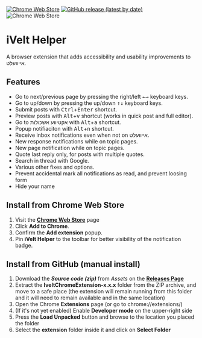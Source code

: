 [![Chrome Web Store](https://img.shields.io/chrome-web-store/v/ahidenbhdkloaingggdcijofobjboopi?label=Chrome%20Web%20Store%20Version&style=flat-square&color=66bb6a)](https://chromewebstore.google.com/detail/ivelt-helper-v2/ahidenbhdkloaingggdcijofobjboopi)
[![GitHub release (latest by date)](https://img.shields.io/github/v/release/mordechairoth/IveltChromeExtension?label=GitHub%20Release%20Version&style=flat-square&color=42a5f5)](https://github.com/chucem/IveltChromeExtension/releases/latest/) 
![Chrome Web Store](https://img.shields.io/chrome-web-store/users/ahidenbhdkloaingggdcijofobjboopi?label=Users&style=flat-square&color=9575cd)

# iVelt Helper
A browser extension that adds accessibility and usability improvements to אייוועלט.

## Features
* Go to next/previous page by pressing the right/left <kbd>←</kbd><kbd>→</kbd> keyboard keys.
* Go to up/down by pressing the up/down <kbd>↑</kbd><kbd>↓</kbd> keyboard keys.
* Submit posts with <kbd>Ctrl</kbd>+<kbd>Enter</kbd> shortcut.
* Preview posts with <kbd>Alt</kbd>+<kbd>v</kbd> shortcut (works in quick post and full editor).
* Go to אקטיווע אשכולות with <kbd>Alt</kbd>+<kbd>a</kbd> shortcut.
* Popup notifiaciton with <kbd>Alt</kbd>+<kbd>n</kbd> shortcut.
* Receive inbox notifications even when not on אייוועלט. 
* New response notifications while on topic pages.
* New page notification while on topic pages.
* Quote last reply only, for posts with multiple quotes.
* Search in thread with Google.
* Various other fixes and options.
* Prevent accidental mark all notifications as read, and prevent loosing form
* Hide your name 

## Install from Chrome Web Store
1. Visit the **[Chrome Web Store](https://chromewebstore.google.com/detail/ivelt-helper-v2/ahidenbhdkloaingggdcijofobjboopi)** page
2. Click **Add to Chrome**.
3. Confirm the **Add extension** popup.
4. Pin **iVelt Helper** to the toolbar for better visibility of the notification badge.


## Install from GitHub (manual install)
1. Download the **_Source code (zip)_** from _Assets_ on the **[Releases Page](https://github.com/chucem/IveltChromeExtension/releases/latest/)** 
2. Extract the **IveltChromeExtension-x.x.x** folder from the ZIP archive, and move to a safe place (the extension will remain running from this folder and it will need to remain available and in the same location)
3. Open the Chrome **Extensions** page (or go to chrome://extensions/)
4. (If it's not yet enabled) Enable **Developer mode** on the upper-right side
5. Press the **Load Unpacked** button and browse to the location you placed the folder
6. Select the **extension** folder inside it and click on **Select Folder**
